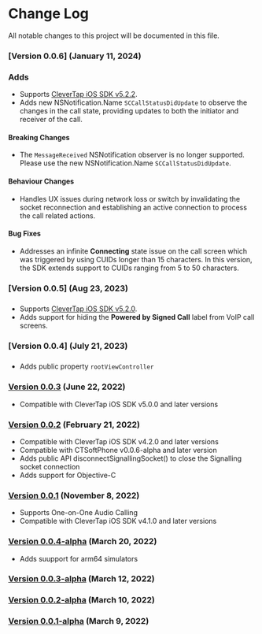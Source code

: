 # Change Log
All notable changes to this project will be documented in this file.

### [Version 0.0.6] (January 11, 2024)
### Adds
 * Supports [CleverTap iOS SDK v5.2.2](https://github.com/CleverTap/clevertap-ios-sdk/blob/master/CHANGELOG.md#version-522-november-21-2023).
 * Adds new NSNotification.Name `SCCallStatusDidUpdate` to observe the changes in the call state, providing updates to both the initiator and receiver of the call.

 #### Breaking Changes
 * The `MessageReceived` NSNotification observer is no longer supported. Please use the new NSNotification.Name `SCCallStatusDidUpdate`.

 #### Behaviour Changes
 * Handles UX issues during network loss or switch by invalidating the socket reconnection and establishing an active connection to process the call related actions.

 #### Bug Fixes
 * Addresses an infinite **Connecting** state issue on the call screen which was triggered by using CUIDs longer than 15 characters. In this version, the SDK extends support to CUIDs ranging from 5 to 50 characters.
 
### [Version 0.0.5] (Aug 23, 2023)
##### 
* Supports [CleverTap iOS SDK v5.2.0](https://github.com/CleverTap/clevertap-ios-sdk/releases/tag/5.2.0).
* Adds support for hiding the **Powered by Signed Call** label from VoIP call screens.

### [Version 0.0.4] (July 21, 2023)
##### 
- Adds public property `rootViewController`

### [Version 0.0.3](https://github.com/CleverTap/clevertap-signedcall-ios-sdk/releases/tag/0.0.3) (June 22, 2022)
- Compatible with CleverTap iOS SDK v5.0.0 and later versions

### [Version 0.0.2](https://github.com/CleverTap/clevertap-signedcall-ios-sdk/releases/tag/0.0.2) (February 21, 2022)
- Compatible with CleverTap iOS SDK v4.2.0 and later versions
- Compatible with CTSoftPhone v0.0.6-alpha and later version
- Adds public API disconnectSignallingSocket() to close the Signalling socket connection
- Adds support for Objective-C

### [Version 0.0.1](https://github.com/CleverTap/clevertap-signedcall-ios-sdk/releases/tag/0.0.1) (November 8, 2022)
- Supports One-on-One Audio Calling
- Compatible with CleverTap iOS SDK v4.1.0 and later versions

### [Version 0.0.4-alpha](https://github.com/CleverTap/clevertap-signedcall-ios-sdk/releases/tag/0.0.4-alpha) (March 20, 2022)
- Adds suupport for arm64 simulators

### [Version 0.0.3-alpha](https://github.com/CleverTap/clevertap-signedcall-ios-sdk/releases/tag/0.0.3-alpha) (March 12, 2022)

### [Version 0.0.2-alpha](https://github.com/CleverTap/clevertap-signedcall-ios-sdk/releases/tag/0.0.2-alpha) (March 10, 2022)

### [Version 0.0.1-alpha](https://github.com/CleverTap/clevertap-signedcall-ios-sdk/releases/tag/0.0.1-alpha) (March 9, 2022)



